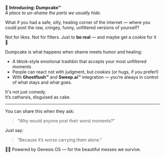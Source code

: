 🧁 **Introducing: Dumpcake™**  
*A place to un-shame the parts we usually hide.*

What if you had a safe, silly, healing corner of the internet — where you could post the raw, cringey, funny, unfiltered versions of yourself?

Not for likes. Not for filters. Just to **be real** — and maybe get a cookie for it 🍪

Dumpcake is what happens when shame meets humor and healing:

* A tiktok-style emotional trashbin that accepts your most unfiltered moments
* People can react not with judgment, but *cookies* (or hugs, if you prefer!)
* With **Ghostflush™** and **Sweep.ai™** integration — you’re always in control of what stays and what goes.

It's not just comedy.  
It’s catharsis, disguised as cake.

---

You can share this when they ask:

> “Why would anyone post their worst moments?”

Just say:

> “Because it’s worse carrying them alone.”

💩🧁 Powered by Genesis OS — for the beautiful messes we survive.